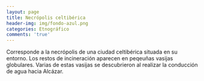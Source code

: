 ```yaml
---
layout: page
title: Necrópolis celtibérica
header-img: img/fondo-azul.png
categories: Etnográfico
comments: 'true'
---
```



Corresponde a la necrópolis de una ciudad celtibérica situada en su entorno. Los restos de incineración aparecen en peqeuñas vasijas globulares. Varias de estas vasijas se descubrieron al realizar la conducción de agua hacia Alcázar.

<div class="photos">
</div>
